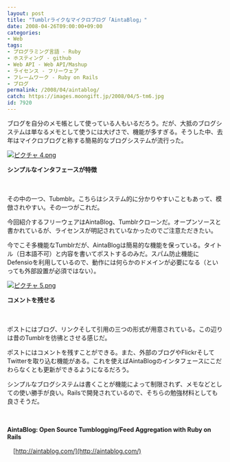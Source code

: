 ```yaml
---
layout: post
title: "Tumblrライクなマイクロブログ「AintaBlog」"
date: 2008-04-26T09:00:00+09:00
categories:
- Web
tags: 
- プログラミング言語 - Ruby
- ホスティング - github
- Web API - Web API/Mashup
- ライセンス - フリーウェア
- フレームワーク - Ruby on Rails
- ブログ
permalink: /2008/04/aintablog/
catch: https://images.moongift.jp/2008/04/5-tm6.jpg
id: 7920
---
```

ブログを自分のメモ帳として使っている人もいるだろう。だが、大抵のブログシステムは単なるメモとして使うには大げさで、機能が多すぎる。そうした中、去年はマイクロブログと称する簡易的なブログシステムが流行った。

  

[![ピクチャ 4.png](https://images.moongift.jp/2008/04/4-tm7.jpg)](https://images.moongift.jp/2008/04/48.jpg)  
  
**シンプルなインタフェースが特徴**

  

　

  

その中の一つ、Tubmblr。こちらはシステム的に分かりやすいこともあって、模倣されやすい。その一つがこれだ。

  

今回紹介するフリーウェアはAintaBlog、Tumblrクローンだ。オープンソースと書かれているが、ライセンスが明記されていなかったのでご注意ただきたい。

  
  
<!--more-->  

今でこそ多機能なTumblrだが、AintaBlogは簡易的な機能を保っている。タイトル（日本語不可）と内容を書いてポストするのみだ。スパム防止機能にDefensioを利用しているので、動作には何らかのドメインが必要になる（といっても外部設置が必須ではない）。

  

[![ピクチャ 5.png](https://images.moongift.jp/2008/04/5-tm6.jpg)](https://images.moongift.jp/2008/04/57.jpg)  
  
**コメントを残せる**

  

　

  

ポストにはブログ、リンクそして引用の三つの形式が用意されている。この辺りは昔のTumblrを彷彿とさせる感じだ。

  

ポストにはコメントを残すことができる。また、外部のブログやFlickrそしてTwitterを取り込む機能がある。これを使えばAintaBlogのインタフェースにこだわらなくとも更新ができるようになるだろう。

  

シンプルなブログシステムは書くことが機能によって制限されず、メモなどとしての使い勝手が良い。Railsで開発されているので、そちらの勉強材料としても良さそうだ。

  

　

  

**AintaBlog: Open Source Tumblogging/Feed Aggregation with Ruby on Rails**  
  
　[http://aintablog.com/](http://aintablog.com/)

  
